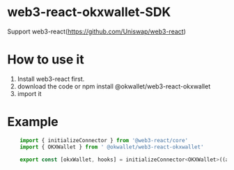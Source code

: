 # web3-react-okxwallet-SDK
Support web3-react(https://github.com/Uniswap/web3-react)

# How to use it

1. Install web3-react first.
2. download the code or npm install @okwallet/web3-react-okxwallet
3. import it


# Example 
``` javascript
    import { initializeConnector } from '@web3-react/core'
    import { OKXWallet } from ' @okwallet/web3-react-okxwallet'

    export const [okxWallet, hooks] = initializeConnector<OKXWallet>((actions) => new OKXWallet({ actions }))
```